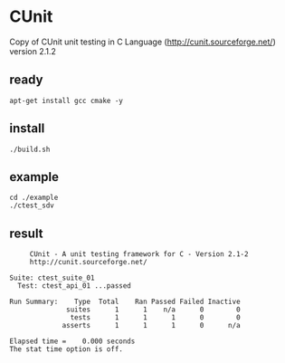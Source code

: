 # CUnit

Copy of CUnit unit testing in C Language (http://cunit.sourceforge.net/) version 2.1.2

## ready

```
apt-get install gcc cmake -y
```

## install

```
./build.sh
```

## example

```
cd ./example
./ctest_sdv
```

## result

```
     CUnit - A unit testing framework for C - Version 2.1-2
     http://cunit.sourceforge.net/

Suite: ctest_suite_01
  Test: ctest_api_01 ...passed

Run Summary:    Type  Total    Ran Passed Failed Inactive
              suites      1      1    n/a      0        0
               tests      1      1      1      0        0
             asserts      1      1      1      0      n/a

Elapsed time =    0.000 seconds
The stat time option is off.
```
